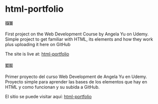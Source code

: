 # html-portfolio

#### :uk: 
First project on the Web Development Course by Angela Yu on Udemy.
Simple project to get familiar with HTML, its elements and how they work plus uploading it here on GitHub

The site is live at: [html-portfolio](https://lzmdev7.github.io/html-portfolio/)

#### :es:  
Primer proyecto del curso Web Development de Angela Yu en Udemy. 
Proyecto simple para aprender las bases de los elementos que hay en HTML y como funcionan y su subida a GitHub.

El sitio se puede visitar aquí: [html-portfolio](https://lzmdev7.github.io/html-portfolio/)
